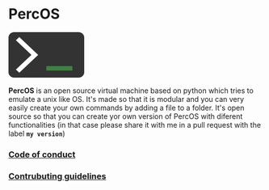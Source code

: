 # PercOS

<img src="PercOS.png" height=90 width=150>

**PercOS** is an open source virtual machine based on python which tries to emulate a unix like OS. It's made so that it is modular and you can very easily create your own commands by adding a file to a folder. It's open source so that you can create yor own version of PercOS with diferent functionalities (in that case please share it with me in a pull request with the label **`my version`**)

### [Code of conduct](CODE_OF_CONDUCT.md)
### [Contrubuting guidelines](CONTRIBUTING.md)
